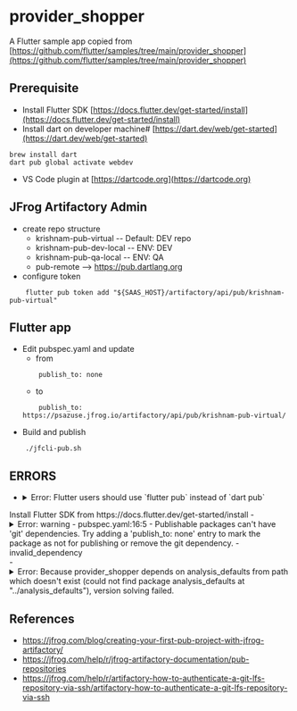 # provider_shopper
A Flutter sample app copied from [https://github.com/flutter/samples/tree/main/provider_shopper](https://github.com/flutter/samples/tree/main/provider_shopper)


## Prerequisite
- Install Flutter SDK [https://docs.flutter.dev/get-started/install](https://docs.flutter.dev/get-started/install)
-  Install dart on developer machine# [https://dart.dev/web/get-started](https://dart.dev/web/get-started)
`````
brew install dart
dart pub global activate webdev
`````
- VS Code plugin at [https://dartcode.org](https://dartcode.org)


## JFrog Artifactory Admin
- create repo structure
    - krishnam-pub-virtual      -- Default: DEV repo
    - krishnam-pub-dev-local    -- ENV: DEV
    - krishnam-pub-qa-local     -- ENV: QA
    - pub-remote                --> https://pub.dartlang.org
- configure token
`````
    flutter pub token add "${SAAS_HOST}/artifactory/api/pub/krishnam-pub-virtual"
`````

## Flutter app
- Edit pubspec.yaml and update 
    - from 
    `````
        publish_to: none
    `````
    - to
    `````    
        publish_to: https://psazuse.jfrog.io/artifactory/api/pub/krishnam-pub-virtual/
    `````
- Build and publish
`````
    ./jfcli-pub.sh 
`````

## ERRORS
-  <details><summary>Error: Flutter users should use `flutter pub` instead of `dart pub`
</summary>
Install Flutter SDK from https://docs.flutter.dev/get-started/install
</details>
- <details><summary>Error: warning - pubspec.yaml:16:5 - Publishable packages can't have 'git' dependencies. Try adding a 'publish_to: none' entry to mark the package as not for publishing or remove the git dependency. - invalid_dependency
</summary>
Update pubspec.yaml as 
``````
publish_to: none
``````
</details>
- <details><summary>Error: Because provider_shopper depends on analysis_defaults from path which doesn't exist (could not find package analysis_defaults at "../analysis_defaults"), version solving failed.
</summary>
Commented section 'analysis_defaults' in pubspec.yaml 
``````
  # analysis_defaults:
  #   path: ../analysis_defaults
``````
</details>

<!--  
- <details><summary>Error: </summary>
``````
``````
</details>
-->

## References
- https://jfrog.com/blog/creating-your-first-pub-project-with-jfrog-artifactory/
- https://jfrog.com/help/r/jfrog-artifactory-documentation/pub-repositories
- https://jfrog.com/help/r/artifactory-how-to-authenticate-a-git-lfs-repository-via-ssh/artifactory-how-to-authenticate-a-git-lfs-repository-via-ssh